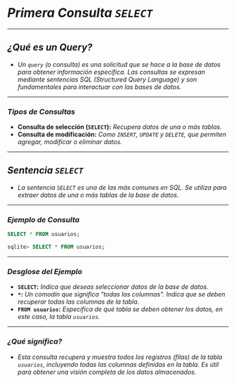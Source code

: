 <!-- Autor: Daniel Benjamin Perez Morales -->
<!-- GitHub: https://github.com/DanielPerezMoralesDev13 -->
<!-- Correo electrónico: danielperezdev@proton.me -->

# ***Primera Consulta `SELECT`***

---

## ***¿Qué es un Query?***

- *Un `query` (o consulta) es una solicitud que se hace a la base de datos para obtener información específica. Las consultas se expresan mediante sentencias SQL (Structured Query Language) y son fundamentales para interactuar con las bases de datos.*

---

### ***Tipos de Consultas***

- **Consulta de selección (`SELECT`):** *Recupera datos de una o más tablas.*
- **Consulta de modificación:** *Como `INSERT`, `UPDATE` y `DELETE`, que permiten agregar, modificar o eliminar datos.*

---

## ***Sentencia `SELECT`***

- *La sentencia `SELECT` es una de las más comunes en SQL. Se utiliza para extraer datos de una o más tablas de la base de datos.*

---

### ***Ejemplo de Consulta***

```sql
SELECT * FROM usuarios;
```

```sql
sqlite> SELECT * FROM usuarios;
```

---

### ***Desglose del Ejemplo***

- **`SELECT`:** *Indica que deseas seleccionar datos de la base de datos.*
- **`*`:** *Un comodín que significa "todas las columnas". Indica que se deben recuperar todas las columnas de la tabla.*
- **`FROM usuarios`:** *Especifica de qué tabla se deben obtener los datos, en este caso, la tabla `usuarios`.*

---

### ***¿Qué significa?***

- *Esta consulta recupera y muestra todos los registros (filas) de la tabla `usuarios`, incluyendo todas las columnas definidas en la tabla. Es útil para obtener una visión completa de los datos almacenados.*
